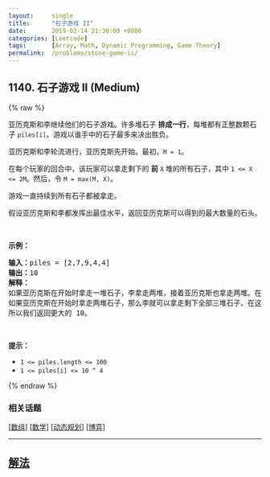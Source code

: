 ```yaml
---
layout:     single
title:      "石子游戏 II"
date:       2019-02-14 21:30:00 +0800
categories: [Leetcode]
tags:       [Array, Math, Dynamic Programming, Game Theory]
permalink:  /problems/stone-game-ii/
---
```


## 1140. 石子游戏 II (Medium)

{% raw %}

<p>亚历克斯和李继续他们的石子游戏。许多堆石子&nbsp;<strong>排成一行</strong>，每堆都有正整数颗石子&nbsp;<code>piles[i]</code>。游戏以谁手中的石子最多来决出胜负。</p>

<p>亚历克斯和李轮流进行，亚历克斯先开始。最初，<code>M = 1</code>。</p>

<p>在每个玩家的回合中，该玩家可以拿走剩下的&nbsp;<strong>前</strong>&nbsp;<code>X</code>&nbsp;堆的所有石子，其中&nbsp;<code>1 &lt;= X &lt;= 2M</code>。然后，令&nbsp;<code>M = max(M, X)</code>。</p>

<p>游戏一直持续到所有石子都被拿走。</p>

<p>假设亚历克斯和李都发挥出最佳水平，返回亚历克斯可以得到的最大数量的石头。</p>

<p>&nbsp;</p>

<p><strong>示例：</strong></p>

<pre><strong>输入：</strong>piles = [2,7,9,4,4]
<strong>输出：</strong>10
<strong>解释：
</strong>如果亚历克斯在开始时拿走一堆石子，李拿走两堆，接着亚历克斯也拿走两堆。在这种情况下，亚历克斯可以拿到 2 + 4 + 4 = 10 颗石子。 
如果亚历克斯在开始时拿走两堆石子，那么李就可以拿走剩下全部三堆石子。在这种情况下，亚历克斯可以拿到 2 + 7 = 9 颗石子。
所以我们返回更大的 10。 
</pre>

<p>&nbsp;</p>

<p><strong>提示：</strong></p>

<ul>
	<li><code>1 &lt;= piles.length &lt;= 100</code></li>
	<li><code>1 &lt;= piles[i]&nbsp;&lt;= 10 ^ 4</code></li>
</ul>

{% endraw %}

### 相关话题
  [[数组](https://github.com/awesee/leetcode/tree/main/tag/array/README.md)]
  [[数学](https://github.com/awesee/leetcode/tree/main/tag/math/README.md)]
  [[动态规划](https://github.com/awesee/leetcode/tree/main/tag/dynamic-programming/README.md)]
  [[博弈](https://github.com/awesee/leetcode/tree/main/tag/game-theory/README.md)]

---

## [解法](https://github.com/awesee/leetcode/tree/main/problems/stone-game-ii)
